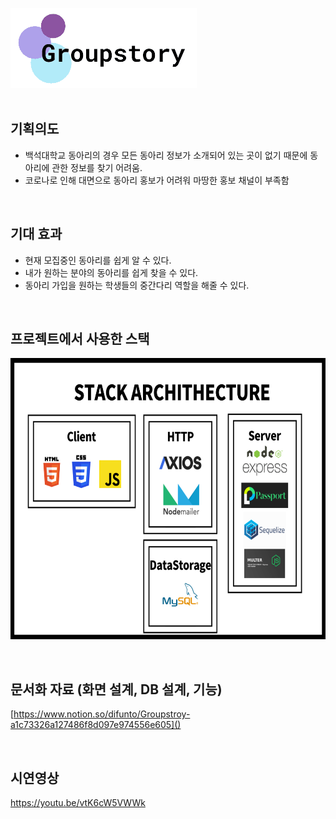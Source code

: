 ![Alt text](/public/image/aaaa.png)<br/><br/>

## 기획의도
- 백석대학교 동아리의 경우 모든 동아리 정보가 소개되어 있는 곳이 없기 때문에 동아리에 관한 정보를 찾기 어려움.
- 코로나로 인해 대면으로 동아리 홍보가 어려워 마땅한 홍보 채널이 부족함

<br>

## 기대 효과
- 현재 모집중인 동아리를 쉽게 알 수 있다.
- 내가 원하는 분야의 동아리를 쉽게 찾을 수 있다.
- 동아리 가입을 원하는 학생들의 중간다리 역할을 해줄 수 있다.

<br>

## 프로젝트에서 사용한 스택
<img src=/public/image/stack.png width=700px height=450px></img>

<br>

## 문서화 자료 (화면 설계, DB 설계, 기능)
[https://www.notion.so/difunto/Groupstroy-a1c73326a127486f8d097e974556e605]()

<br>

## 시연영상
https://youtu.be/vtK6cW5VWWk
